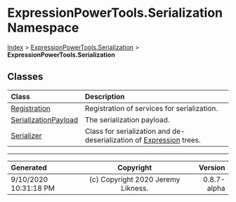 ﻿# ExpressionPowerTools.Serialization Namespace

[Index](../index.md) > [ExpressionPowerTools.Serialization](ExpressionPowerTools.Serialization.a.md) > **ExpressionPowerTools.Serialization**

## Classes

| Class | Description |
| :-- | :-- |
| [Registration](ExpressionPowerTools.Serialization.Registration.cs.md) | Registration of services for serialization. |
| [SerializationPayload](ExpressionPowerTools.Serialization.SerializationPayload.cs.md) | The serialization payload. |
| [Serializer](ExpressionPowerTools.Serialization.Serializer.cs.md) | Class for serialization and de-deserialization of [Expression](https://docs.microsoft.com/dotnet/api/system.linq.expressions.expression) trees. |


---

| Generated | Copyright | Version |
| :-- | :-: | --: |
| 9/10/2020 10:31:18 PM | (c) Copyright 2020 Jeremy Likness. | 0.8.7-alpha |
